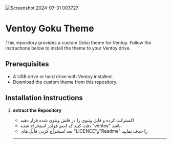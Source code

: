 ![Screenshot 2024-07-31 003727](https://github.com/user-attachments/assets/eb1adb78-96d1-4194-8be8-bac197e0544f)

# Ventoy Goku Theme

This repository provides a custom Goku theme for Ventoy. Follow the instructions below to install the theme to your Ventoy drive.

## Prerequisites

- A USB drive or hard drive with Ventoy installed.
- Download the custom theme from this repository.

## Installation Instructions
1. **extract the Repository**
   - اکسترکت کرده و فایل ونتوی را در فلش ونتوی شده قرار دهید
   - دقت کنید که اسم فولدر استخراج شده "ventoy" باشد. 
    - بعد استخراج کردن فایل های "LICENCE"و"Readme" را حذف نمایید 


    -----------------------------------------------------------------------

